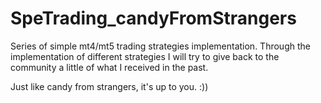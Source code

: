 # SpeTrading_candyFromStrangers
Series of simple mt4/mt5 trading strategies implementation.
Through the implementation of different strategies I will try to give back to the community a little of what I received in the past. 

Just like candy from strangers, it's up to you. :))
